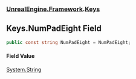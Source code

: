 ### [UnrealEngine.Framework](UnrealEngine_Framework.md 'UnrealEngine.Framework').[Keys](Keys.md 'UnrealEngine.Framework.Keys')
## Keys.NumPadEight Field
```csharp
public const string NumPadEight = NumPadEight;
```
#### Field Value
[System.String](https://docs.microsoft.com/en-us/dotnet/api/System.String 'System.String')
